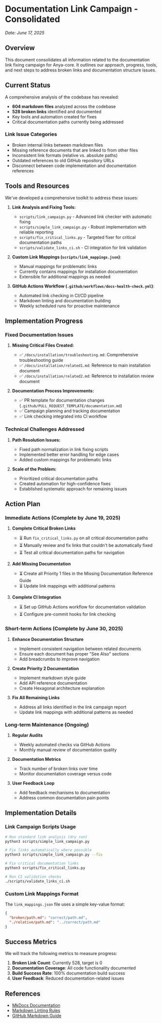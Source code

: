 # Documentation Link Campaign - Consolidated

*Date: June 17, 2025*

## Overview

This document consolidates all information related to the documentation link fixing campaign for Anya-core. It outlines our approach, progress, tools, and next steps to address broken links and documentation structure issues.

## Current Status

A comprehensive analysis of the codebase has revealed:

- **604 markdown files** analyzed across the codebase
- **528 broken links** identified and documented
- Key tools and automation created for fixes
- Critical documentation paths currently being addressed

### Link Issue Categories

- Broken internal links between markdown files
- Missing reference documents that are linked to from other files
- Inconsistent link formats (relative vs. absolute paths)
- Outdated references to old GitHub repository URLs
- Disconnect between code implementation and documentation references

## Tools and Resources

We've developed a comprehensive toolkit to address these issues:

1. **Link Analysis and Fixing Tools:**
   - `scripts/link_campaign.py` - Advanced link checker with automatic fixing
   - `scripts/simple_link_campaign.py` - Robust implementation with reliable reporting
   - `scripts/fix_critical_links.py` - Targeted fixer for critical documentation paths
   - `scripts/validate_links_ci.sh` - CI integration for link validation

2. **Custom Link Mappings (`scripts/link_mappings.json`)**:
   - Manual mappings for problematic links
   - Currently contains mappings for installation documentation
   - Extensible for additional mappings as needed

3. **GitHub Actions Workflow (`.github/workflows/docs-health-check.yml`)**:
   - Automated link checking in CI/CD pipeline
   - Markdown linting and documentation building
   - Weekly scheduled runs for proactive maintenance

## Implementation Progress

### Fixed Documentation Issues

1. **Missing Critical Files Created:**
   - ✅ `/docs/installation/troubleshooting.md`: Comprehensive troubleshooting guide
   - ✅ `/docs/installation/related1.md`: Reference to main installation document
   - ✅ `/docs/installation/related2.md`: Reference to installation review document

2. **Documentation Process Improvements:**
   - ✅ PR template for documentation changes (`.github/PULL_REQUEST_TEMPLATE/documentation.md`)
   - ✅ Campaign planning and tracking documentation
   - ✅ Link checking integrated into CI workflow

### Technical Challenges Addressed

1. **Path Resolution Issues:**
   - Fixed path normalization in link fixing scripts
   - Implemented better error handling for edge cases
   - Added custom mappings for problematic links

2. **Scale of the Problem:**
   - Prioritized critical documentation paths
   - Created automation for high-confidence fixes
   - Established systematic approach for remaining issues

## Action Plan

### Immediate Actions (Complete by June 19, 2025)

1. **Complete Critical Broken Links**
   - ⏳ Run `fix_critical_links.py` on all critical documentation paths
   - ⏳ Manually review and fix links that couldn't be automatically fixed
   - ⏳ Test all critical documentation paths for navigation

2. **Add Missing Documentation**
   - ⏳ Create all Priority 1 files in the Missing Documentation Reference Guide
   - ⏳ Update link mappings with additional patterns

3. **Complete CI Integration**
   - ⏳ Set up GitHub Actions workflow for documentation validation
   - ⏳ Configure pre-commit hooks for link checking

### Short-term Actions (Complete by June 30, 2025)

1. **Enhance Documentation Structure**
   - Implement consistent navigation between related documents
   - Ensure each document has proper "See Also" sections
   - Add breadcrumbs to improve navigation

2. **Create Priority 2 Documentation**
   - Implement markdown style guide
   - Add API reference documentation
   - Create Hexagonal architecture explanation

3. **Fix All Remaining Links**
   - Address all links identified in the link campaign report
   - Update link mappings with additional patterns as needed

### Long-term Maintenance (Ongoing)

1. **Regular Audits**
   - Weekly automated checks via GitHub Actions
   - Monthly manual review of documentation quality

2. **Documentation Metrics**
   - Track number of broken links over time
   - Monitor documentation coverage versus code

3. **User Feedback Loop**
   - Add feedback mechanisms to documentation
   - Address common documentation pain points

## Implementation Details

### Link Campaign Scripts Usage

```bash
# Run standard link analysis (dry run)
python3 scripts/simple_link_campaign.py

# Fix links automatically where possible
python3 scripts/simple_link_campaign.py --fix

# Fix critical documentation links
python3 scripts/fix_critical_links.py

# Run CI validation checks
./scripts/validate_links_ci.sh
```

### Custom Link Mappings Format

The `link_mappings.json` file uses a simple key-value format:

```json
{
  "broken/path.md": "correct/path.md",
  "./relative/path.md": "../correct/path.md"
}
```

## Success Metrics

We will track the following metrics to measure progress:

1. **Broken Link Count**: Currently 528, target is 0
2. **Documentation Coverage**: All code functionality documented
3. **Build Success Rate**: 100% documentation build success
4. **User Feedback**: Reduced documentation-related issues

## References

- [MkDocs Documentation](https://www.mkdocs.org/)
- [Markdown Linting Rules](https://github.com/markdownlint/markdownlint/blob/main/docs/RULES.md)
- [GitHub Markdown Guide](https://guides.github.com/features/mastering-markdown/)
